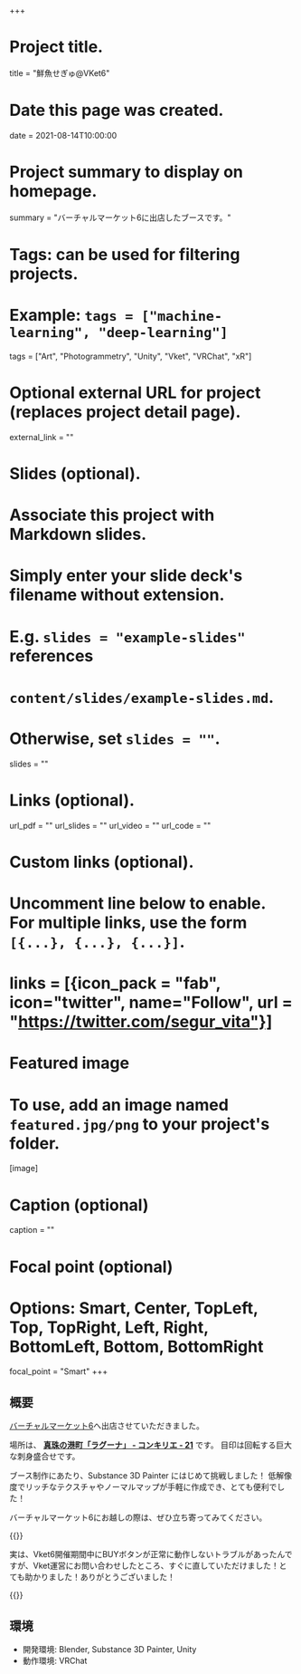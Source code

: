 +++
# Project title.
title = "鮮魚せぎゅ@VKet6"

# Date this page was created.
date = 2021-08-14T10:00:00

# Project summary to display on homepage.
summary = "バーチャルマーケット6に出店したブースです。"

# Tags: can be used for filtering projects.
# Example: `tags = ["machine-learning", "deep-learning"]`
tags = ["Art", "Photogrammetry", "Unity", "Vket", "VRChat", "xR"]

# Optional external URL for project (replaces project detail page).
external_link = ""

# Slides (optional).
#   Associate this project with Markdown slides.
#   Simply enter your slide deck's filename without extension.
#   E.g. `slides = "example-slides"` references 
#   `content/slides/example-slides.md`.
#   Otherwise, set `slides = ""`.
slides = ""

# Links (optional).
url_pdf = ""
url_slides = ""
url_video = ""
url_code = ""

# Custom links (optional).
#   Uncomment line below to enable. For multiple links, use the form `[{...}, {...}, {...}]`.
# links = [{icon_pack = "fab", icon="twitter", name="Follow", url = "https://twitter.com/segur_vita"}]

# Featured image
# To use, add an image named `featured.jpg/png` to your project's folder. 
[image]
  # Caption (optional)
  caption = ""

  # Focal point (optional)
  # Options: Smart, Center, TopLeft, Top, TopRight, Left, Right, BottomLeft, Bottom, BottomRight
  focal_point = "Smart"
+++



## 概要

[バーチャルマーケット6](https://vket6.v-market.work/circle/73)へ出店させていただきました。

場所は、 [**真珠の港町「ラグーナ」 - コンキリエ - 21**](https://vket6.v-market.work/catalog/2/2?w=2&t=circle) です。
目印は回転する巨大な刺身盛合せです。

ブース制作にあたり、Substance 3D Painter にはじめて挑戦しました！
低解像度でリッチなテクスチャやノーマルマップが手軽に作成でき、とても便利でした！

バーチャルマーケット6にお越しの際は、ぜひ立ち寄ってみてください。

{{<twitter user="segur_vita" id="1428194034896363528" >}}

実は、Vket6開催期間中にBUYボタンが正常に動作しないトラブルがあったんですが、Vket運営にお問い合わせしたところ、すぐに直していただけました！とても助かりました！ありがとうございました！

{{<twitter user="segur_vita" id="1428901492761661446" >}}

## 環境

- 開発環境: Blender, Substance 3D Painter, Unity
- 動作環境: VRChat


